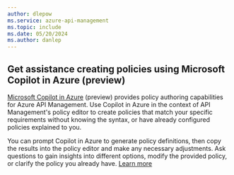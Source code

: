 ```yaml
---
author: dlepow
ms.service: azure-api-management
ms.topic: include
ms.date: 05/20/2024
ms.author: danlep
---
```

## Get assistance creating policies using Microsoft Copilot in Azure (preview)


[Microsoft Copilot in Azure](../articles/copilot/overview.md) (preview) provides policy authoring capabilities for Azure API Management. Use Copilot in Azure in the context of API Management's policy editor to create policies that match your specific requirements without knowing the syntax, or have already configured policies explained to you. 

You can prompt Copilot in Azure to generate policy definitions, then copy the results into the policy editor and make any necessary adjustments. Ask questions to gain insights into different options, modify the provided policy, or clarify the policy you already have. [Learn more](../articles/copilot/author-api-management-policies.md?toc=%2Fazure%2Fapi-management%2Ftoc.json&bc=%2Fazure%2Fapi-management%2Fbreadcrumb%2Ftoc.json)

